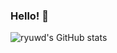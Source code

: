 ### Hello! 👋

![ryuwd's GitHub stats](https://github-readme-stats.vercel.app/api?username=ryuwd&count_private=true&hide=stars&show_icons=true&theme=gruvbox)

<!--
**ryuwd/ryuwd** is a ✨ _special_ ✨ repository because its `README.md` (this file) appears on your GitHub profile.

Here are some ideas to get you started:

- 🔭 I’m currently working on ...
- 🌱 I’m currently learning ...
- 👯 I’m looking to collaborate on ...
- 🤔 I’m looking for help with ...
- 💬 Ask me about ...
- 📫 How to reach me: ...
- 😄 Pronouns: ...
- ⚡ Fun fact: ...
-->
